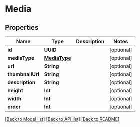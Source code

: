 # Media

## Properties
Name | Type | Description | Notes
------------ | ------------- | ------------- | -------------
**id** | **UUID** |  | [optional] 
**mediaType** | [**MediaType**](MediaType.md) |  | [optional] 
**url** | **String** |  | [optional] 
**thumbnailUrl** | **String** |  | [optional] 
**description** | **String** |  | [optional] 
**height** | **Int** |  | [optional] 
**width** | **Int** |  | [optional] 
**order** | **Int** |  | [optional] 

[[Back to Model list]](../README.md#documentation-for-models) [[Back to API list]](../README.md#documentation-for-api-endpoints) [[Back to README]](../README.md)


